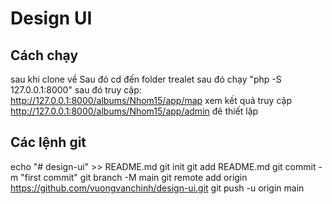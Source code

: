 # Design UI
## Cách chạy
sau khi clone về
Sau đó cd đến folder trealet
sau đó  chạy "php -S 127.0.0.1:8000"
sau đó truy cập: http://127.0.0.1:8000/albums/Nhom15/app/map xem kết quả
truy cập http://127.0.0.1:8000/albums/Nhom15/app/admin đẻ thiết lập

## Các lệnh git
echo "# design-ui" >> README.md
git init
git add README.md
git commit -m "first commit"
git branch -M main
git remote add origin https://github.com/vuongvanchinh/design-ui.git
git push -u origin main
